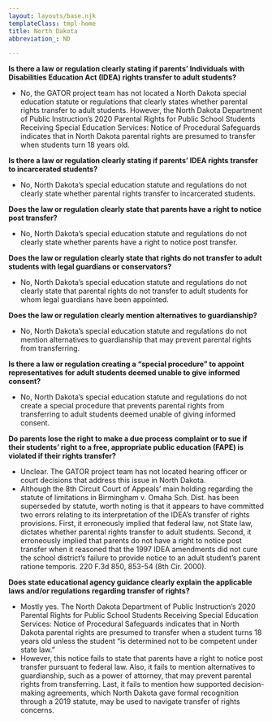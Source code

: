 ```yaml
---
layout: layouts/base.njk
templateClass: tmpl-home
title: North Dakota
abbreviation_: ND

---
```

**Is there a law or regulation clearly stating if parents’ Individuals with Disabilities Education Act (IDEA) rights transfer to adult students?**

* No, the GATOR project team has not located a North Dakota special education statute or regulations that clearly states whether parental rights transfer to adult students. However, the North Dakota Department of Public Instruction’s 2020 Parental Rights for Public School Students Receiving Special Education Services:  Notice of Procedural Safeguards indicates that in North Dakota parental rights are presumed to transfer when students turn 18 years old.

**Is there a law or regulation clearly stating if parents’ IDEA rights transfer to incarcerated students?**

* No, North Dakota’s special education statute and regulations do not clearly state whether parental rights transfer to incarcerated students.

**Does the law or regulation clearly state that parents have a right to notice post transfer?**

* No, North Dakota’s special education statute and regulations do not clearly state whether parents have a right to notice post transfer.

**Does the law or regulation clearly state that rights do not transfer to adult students with legal guardians or conservators?**

* No, North Dakota’s special education statute and regulations do not clearly state that parental rights do not transfer to adult students for whom legal guardians have been appointed.

**Does the law or regulation clearly mention alternatives to guardianship?**

* No, North Dakota’s special education statute and regulations do not mention alternatives to guardianship that may prevent parental rights from transferring.

**Is there a law or regulation creating a “special procedure” to appoint representatives for adult students deemed unable to give informed consent?**

* No, North Dakota’s special education statute and regulations do not create a special procedure that prevents parental rights from transferring to adult students deemed unable of giving informed consent.

**Do parents lose the right to make a due process complaint or to sue if their students’ right to a free, appropriate public education (FAPE) is violated if their rights transfer?**

* Unclear. The GATOR project team has not located hearing officer or court decisions that address this issue in North Dakota.
* Although the 8th Circuit Court of Appeals’ main holding regarding the statute of limitations in Birmingham v. Omaha Sch. Dist. has been superseded by statute, worth noting is that it appears to have committed two errors relating to its interpretation of the IDEA’s transfer of rights provisions. First, it erroneously implied that federal law, not State law, dictates whether parental rights transfer to adult students. Second, it erroneously implied that parents do not have a right to notice post transfer when it reasoned that the 1997 IDEA amendments did not cure the school district’s failure to provide notice to an adult student’s parent ratione temporis. 220 F.3d 850, 853-54 (8th Cir. 2000).

**Does state educational agency guidance clearly explain the applicable laws and/or regulations regarding transfer of rights?**

* Mostly yes. The North Dakota Department of Public Instruction’s 2020 Parental Rights for Public School Students Receiving Special Education Services:  Notice of Procedural Safeguards indicates that in North Dakota parental rights are presumed to transfer when a student turns 18 years old unless the student “is determined not to be competent under state law.”
* However, this notice fails to state that parents have a right to notice post transfer pursuant to federal law. Also, it fails to mention alternatives to guardianship, such as a power of attorney, that may prevent parental rights from transferring. Last, it fails to mention how supported decision-making agreements, which North Dakota gave formal recognition through a 2019 statute, may be used to navigate transfer of rights concerns.